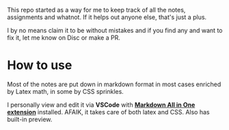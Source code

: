 This repo started as a way for me to keep track of all the notes, assignments and whatnot. If it helps out anyone else, that's just a plus.

I by no means claim it to be without mistakes and if you find any and want to fix it, let me know on Disc or make a PR.

How to use
===

Most of the notes are put down in markdown format in most cases enriched by Latex math, in some by CSS sprinkles.

I personally view and edit it via **VSCode** with [**Markdown All in One extension**](https://marketplace.visualstudio.com/items?itemName=yzhang.markdown-all-in-one) installed. AFAIK, it takes care of both latex and CSS. Also has built-in preview.